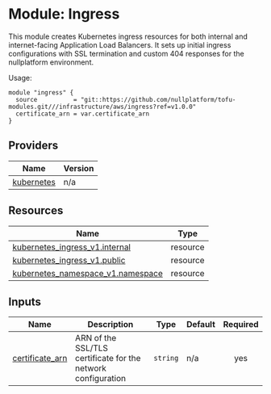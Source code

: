 # Module: Ingress

This module creates Kubernetes ingress resources for both internal and internet-facing Application Load Balancers. It sets up initial ingress configurations with SSL termination and custom 404 responses for the nullplatform environment.

Usage:

```hcl
module "ingress" {
  source          = "git::https://github.com/nullplatform/tofu-modules.git///infrastructure/aws/ingress?ref=v1.0.0"
  certificate_arn = var.certificate_arn
}
```

<!-- BEGIN_TF_DOCS -->


## Providers

| Name | Version |
|------|---------|
| <a name="provider_kubernetes"></a> [kubernetes](#provider\_kubernetes) | n/a |

## Resources

| Name | Type |
|------|------|
| [kubernetes_ingress_v1.internal](https://registry.terraform.io/providers/hashicorp/kubernetes/latest/docs/resources/ingress_v1) | resource |
| [kubernetes_ingress_v1.public](https://registry.terraform.io/providers/hashicorp/kubernetes/latest/docs/resources/ingress_v1) | resource |
| [kubernetes_namespace_v1.namespace](https://registry.terraform.io/providers/hashicorp/kubernetes/latest/docs/resources/namespace_v1) | resource |

## Inputs

| Name | Description | Type | Default | Required |
|------|-------------|------|---------|:--------:|
| <a name="input_certificate_arn"></a> [certificate\_arn](#input\_certificate\_arn) | ARN of the SSL/TLS certificate for the network configuration | `string` | n/a | yes |
<!-- END_TF_DOCS -->